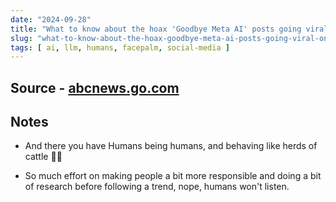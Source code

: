 ```yaml
---
date: "2024-09-28"
title: "What to know about the hoax 'Goodbye Meta AI' posts going viral on Instagram"
slug: "what-to-know-about-the-hoax-goodbye-meta-ai-posts-going-viral-on-instagram"
tags: [ ai, llm, humans, facepalm, social-media ]
---
```




## Source - [abcnews.go.com][1]

## Notes
* And there you have Humans being humans, and behaving like herds of cattle 🤦‍♂️
* So much effort on making people a bit more responsible and doing a bit of research before following a trend, nope, humans won't listen.



  [1]: https://abcnews.go.com/GMA/News/hoax-goodbye-meta-ai-posts-viral-instagram/story?id=114118866
